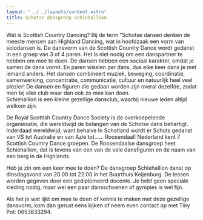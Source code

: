 ```yaml
---
layout: "../../layouts/content.astro"
title: Schotse dansgroep Schiehallion
---
```


Wat is Scottish Country Dancing?
Bij de term “Schotse dansen denken de meeste mensen aan Highland Dancing, wat in hoofdzaak een vorm van solodansen is.
De dansvorm van de Scottish Country Dance wordt gedanst in een groep van 3 of 4 paren.
Het is niet nodig om een danspartner te hebben om mee te doen.
De dansen hebben een sociaal karakter, omdat je samen de dans vormt.
En paren wisslen per dans, dus elke keer dans je met iemand anders.
Het dansen combineert muziek, beweging, coordinatie, samenwerking, concentratie, communicatie, cultuur en natuurlijk heel veel plezier!
De dansen en figuren die gedaan worden zijn overal dezelfde, zodat men bij elke club waar dan ook zo mee kan doen.  
Schiehallion is een kleine gezellige dansclub, waarbij nieuwe leden altijd welkom zijn. 

De Royal Scottish Country Dance Society is de overkoepelende organiesatie, die wereldwijd de belangen van de Schotse dans behartigt.
Inderdaad wereldwijd, want behalve In Schotland wordt er Schots gedanst van VS tot Australie en van Azie tot...... Roosendaal!
Nederland kent 7 Scottish Country Dance groepen.
De Roosendaalse dansgroep heet Schiehallion, dat is tevens van een van de vele dansfiguren en de naam van een berg in de Highlands.

Heb je zin om een keer mee te doen?
De dansgroep Schiehallion danst op dinsdagavond van 20.00 tot 22.00 in het Buurthuis Keijenburg.
De lessen worden gegeven door een gediplomeerd docente.
Je hebt geen speciale kleding nodig, maar wel een paar dansschoenen of gympies is wel fijn.

Als het je wat lijkt om mee te doen of kennis te maken met deze gezellige dansvorm,
kom dan gerust eens kijken of neem even contact op met Tiny Pot: 0653833294.
